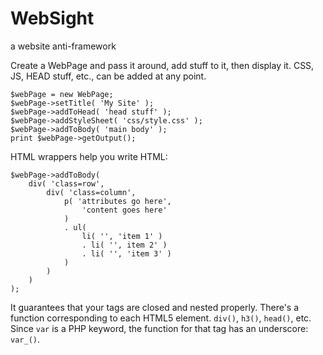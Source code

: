 # WebSight
a website anti-framework

Create a WebPage and pass it around, add stuff to it, then display it. CSS, JS, HEAD stuff, etc., can be added at any point.

```
$webPage = new WebPage;
$webPage->setTitle( 'My Site' );
$webPage->addToHead( 'head stuff' );
$webPage->addStyleSheet( 'css/style.css' );
$webPage->addToBody( 'main body' );
print $webPage->getOutput();
```

HTML wrappers help you write HTML:
```
$webPage->addToBody( 
	div( 'class=row',
		div( 'class=column',
			p( 'attributes go here',
				'content goes here'
			)
			. ul(
				li( '', 'item 1' )
				. li( '', item 2' )
				. li( '', 'item 3' )
			)
		)
	)
);
```

It guarantees that your tags are closed and nested properly. There's a function corresponding to each HTML5 element. `div()`, `h3()`, `head()`, etc. Since `var` is a PHP keyword, the function for that tag has an underscore: `var_()`.
